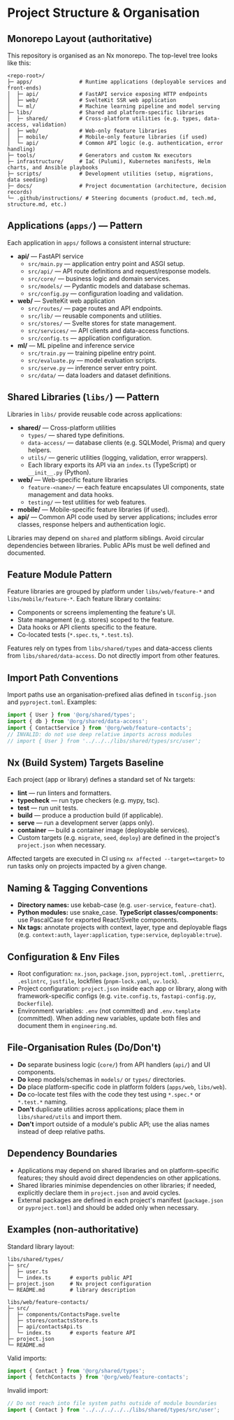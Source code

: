 # Project Structure & Organisation

## Monorepo Layout (authoritative)
This repository is organised as an Nx monorepo. The top-level tree looks like this:

```text
<repo-root>/
├─ apps/               # Runtime applications (deployable services and front-ends)
│  ├─ api/             # FastAPI service exposing HTTP endpoints
│  ├─ web/             # SvelteKit SSR web application
│  └─ ml/              # Machine learning pipeline and model serving
├─ libs/               # Shared and platform-specific libraries
│  ├─ shared/          # Cross-platform utilities (e.g. types, data-access, validation)
│  ├─ web/             # Web-only feature libraries
│  ├─ mobile/          # Mobile-only feature libraries (if used)
│  └─ api/             # Common API logic (e.g. authentication, error handling)
├─ tools/              # Generators and custom Nx executors
├─ infrastructure/     # IaC (Pulumi), Kubernetes manifests, Helm charts, and Ansible playbooks
├─ scripts/            # Development utilities (setup, migrations, data seeding)
├─ docs/               # Project documentation (architecture, decision records)
└─ .github/instructions/ # Steering documents (product.md, tech.md, structure.md, etc.)
```

## Applications (`apps/`) — Pattern
Each application in `apps/` follows a consistent internal structure:

- **api/** — FastAPI service
  - `src/main.py` — application entry point and ASGI setup.
  - `src/api/` — API route definitions and request/response models.
  - `src/core/` — business logic and domain services.
  - `src/models/` — Pydantic models and database schemas.
  - `src/config.py` — configuration loading and validation.
- **web/** — SvelteKit web application
  - `src/routes/` — page routes and API endpoints.
  - `src/lib/` — reusable components and utilities.
  - `src/stores/` — Svelte stores for state management.
  - `src/services/` — API clients and data-access functions.
  - `src/config.ts` — application configuration.
- **ml/** — ML pipeline and inference service
  - `src/train.py` — training pipeline entry point.
  - `src/evaluate.py` — model evaluation scripts.
  - `src/serve.py` — inference server entry point.
  - `src/data/` — data loaders and dataset definitions.

## Shared Libraries (`libs/`) — Pattern
Libraries in `libs/` provide reusable code across applications:

- **shared/** — Cross-platform utilities
  - `types/` — shared type definitions.
  - `data-access/` — database clients (e.g. SQLModel, Prisma) and query helpers.
  - `utils/` — generic utilities (logging, validation, error wrappers).
  - Each library exports its API via an `index.ts` (TypeScript) or `__init__.py` (Python).
- **web/** — Web-specific feature libraries
  - `feature-<name>/` — each feature encapsulates UI components, state management and data hooks.
  - `testing/` — test utilities for web features.
- **mobile/** — Mobile-specific feature libraries (if used).
- **api/** — Common API code used by server applications; includes error classes, response helpers and authentication logic.

Libraries may depend on `shared` and platform siblings. Avoid circular dependencies between libraries. Public APIs must be well defined and documented.

## Feature Module Pattern
Feature libraries are grouped by platform under `libs/web/feature-*` and `libs/mobile/feature-*`. Each feature library contains:
- Components or screens implementing the feature's UI.
- State management (e.g. stores) scoped to the feature.
- Data hooks or API clients specific to the feature.
- Co-located tests (`*.spec.ts`, `*.test.ts`).

Features rely on types from `libs/shared/types` and data-access clients from `libs/shared/data-access`. Do not directly import from other features.

## Import Path Conventions
Import paths use an organisation-prefixed alias defined in `tsconfig.json` and `pyproject.toml`. Examples:

```ts
import { User } from '@org/shared/types';
import { db } from '@org/shared/data-access';
import { ContactService } from '@org/web/feature-contacts';
// INVALID: do not use deep relative imports across modules
// import { User } from '../../../libs/shared/types/src/user';
```

## Nx (Build System) Targets Baseline
Each project (app or library) defines a standard set of Nx targets:
- **lint** — run linters and formatters.
- **typecheck** — run type checkers (e.g. mypy, tsc).
- **test** — run unit tests.
- **build** — produce a production build (if applicable).
- **serve** — run a development server (apps only).
- **container** — build a container image (deployable services).
- Custom targets (e.g. `migrate`, `seed`, `deploy`) are defined in the project's `project.json` when necessary.

Affected targets are executed in CI using `nx affected --target=<target>` to run tasks only on projects impacted by a given change.

## Naming & Tagging Conventions
- **Directory names:** use kebab-case (e.g. `user-service`, `feature-chat`).
- **Python modules:** use snake_case. **TypeScript classes/components:** use PascalCase for exported React/Svelte components.
- **Nx tags:** annotate projects with context, layer, type and deployable flags (e.g. `context:auth`, `layer:application`, `type:service`, `deployable:true`).

## Configuration & Env Files
- Root configuration: `nx.json`, `package.json`, `pyproject.toml`, `.prettierrc`, `.eslintrc`, `justfile`, lockfiles (`pnpm-lock.yaml`, `uv.lock`).
- Project configuration: `project.json` inside each app or library, along with framework-specific configs (e.g. `vite.config.ts`, `fastapi-config.py`, `Dockerfile`).
- Environment variables: `.env` (not committed) and `.env.template` (committed). When adding new variables, update both files and document them in `engineering.md`.

## File-Organisation Rules (Do/Don't)
- **Do** separate business logic (`core/`) from API handlers (`api/`) and UI components.
- **Do** keep models/schemas in `models/` or `types/` directories.
- **Do** place platform-specific code in platform folders (`apps/web`, `libs/web`).
- **Do** co-locate test files with the code they test using `*.spec.*` or `*.test.*` naming.
- **Don't** duplicate utilities across applications; place them in `libs/shared/utils` and import them.
- **Don't** import outside of a module's public API; use the alias names instead of deep relative paths.

## Dependency Boundaries
- Applications may depend on shared libraries and on platform-specific features; they should avoid direct dependencies on other applications.
- Shared libraries minimise dependencies on other libraries; if needed, explicitly declare them in `project.json` and avoid cycles.
- External packages are defined in each project's manifest (`package.json` or `pyproject.toml`) and should be added only when necessary.

## Examples (non-authoritative)

Standard library layout:

```text
libs/shared/types/
├─ src/
│  ├─ user.ts
│  └─ index.ts      # exports public API
├─ project.json     # Nx project configuration
└─ README.md        # library description

libs/web/feature-contacts/
├─ src/
│  ├─ components/ContactsPage.svelte
│  ├─ stores/contactsStore.ts
│  ├─ api/contactsApi.ts
│  └─ index.ts      # exports feature API
├─ project.json
└─ README.md
```

Valid imports:

```ts
import { Contact } from '@org/shared/types';
import { fetchContacts } from '@org/web/feature-contacts';
```

Invalid import:

```ts
// Do not reach into file system paths outside of module boundaries
import { Contact } from '../../../../../libs/shared/types/src/user';

